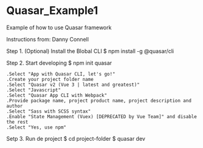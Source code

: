 # Quasar_Example1
Example of how to use Quasar framework

Instructions from: Danny Connell

Step 1. (Optional) Install the Blobal CLI
$ npm install -g @quasar/cli

Step 2. Start developing
$ npm init quasar

    .Select "App with Quasar CLI, let's go!"
    .Create your project folder name
    .Select "Quasar v2 (Vue 3 | latest and greatest)"
    .Select "Javascript"
    .Select "Quasar App CLI with Webpack"
    .Provide package name, project product name, project description and author
    .Select "Sass with SCSS syntax"
    .Enable "State Management (Vuex) [DEPRECATED by Vue Team]" and disable the rest
    .Select "Yes, use npm"

Setp 3. Run de project
$ cd project-folder
$ quasar dev 